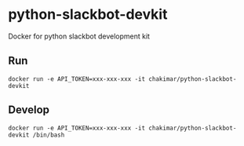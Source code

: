 # python-slackbot-devkit
Docker for python slackbot development kit

## Run
```
docker run -e API_TOKEN=xxx-xxx-xxx -it chakimar/python-slackbot-devkit
```

## Develop
```
docker run -e API_TOKEN=xxx-xxx-xxx -it chakimar/python-slackbot-devkit /bin/bash
```
